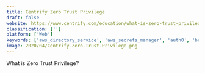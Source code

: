 ```yaml
---
title: Centrify Zero Trust Privilege
draft: false 
website: https://www.centrify.com/education/what-is-zero-trust-privilege/
classification: ['']
platform: ['Web']
keywords: ['aws_directory_service', 'aws_secrets_manager', 'auth0', 'bettercloud', 'firemon', 'foxpass', 'logincat', 'network_defense_solution', 'okta', 'oracle_identity_manager', 'perimeter_81', 'ping_identity', 'rippling', 'secureauth', 'securelink_for_enterprise', 'symantec_network_security', 'thycotic_secret_server', 'workspace_one']
image: 2020/04/Centrify-Zero-Trust-Privilege.png
---
```

What is Zero Trust Privilege?